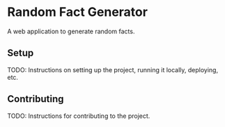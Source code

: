 # Random Fact Generator

A web application to generate random facts.

## Setup

TODO: Instructions on setting up the project, running it locally, deploying, etc.

## Contributing

TODO: Instructions for contributing to the project.

